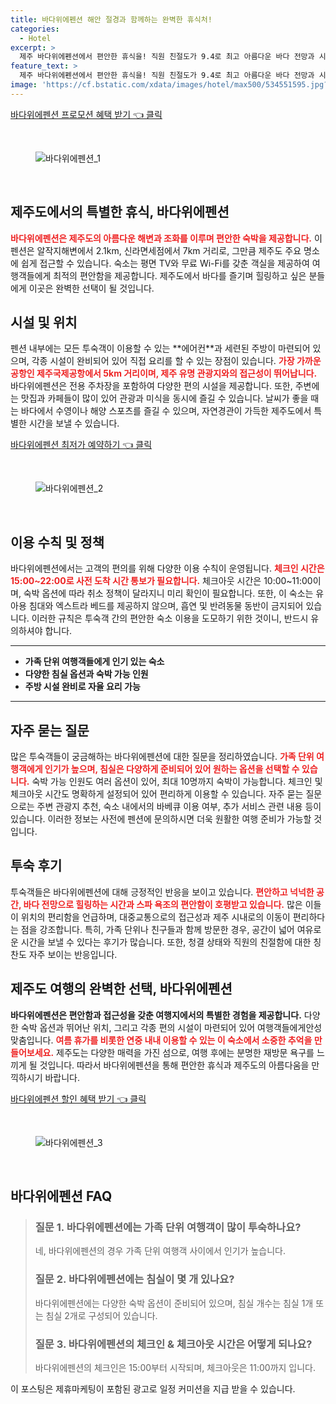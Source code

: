 ```yaml
---
title: 바다위에펜션 해안 절경과 함께하는 완벽한 휴식처!
categories:
  - Hotel
excerpt: >
  제주 바다위에펜션에서 편안한 휴식을! 직원 친절도가 9.4로 최고 아름다운 바다 전망과 시설로 잊지 못할 추억을 만들어보세요. 가족 단위 여행객에게 인기 만점인 숙소!
feature_text: >
  제주 바다위에펜션에서 편안한 휴식을! 직원 친절도가 9.4로 최고 아름다운 바다 전망과 시설로 잊지 못할 추억을 만들어보세요. 가족 단위 여행객에게 인기 만점인 숙소!
image: 'https://cf.bstatic.com/xdata/images/hotel/max500/534551595.jpg?k=6886844e96d560c62ab30aed308cb0505c0503dfccfd47948ef863bcb4ab4706&o=&hp=1'
---
```


<p><a class="modoo-button" href="https://tinyurl.com/2ypye78c" rel="nofollow noopener">바다위에펜션 프로모션 혜택 받기 👈 클릭</a></p><br/>
<figure class="image"><img alt="바다위에펜션_1" src="https://cf.bstatic.com/xdata/images/hotel/max1024x768/533983985.jpg?k=f15b86ac6c1d75315d94323db2a186ef2e2f622762ad02a1724d9abcd1bbdceb&amp;o=&amp;hp=1"/></figure><br/>

<h2 id="바다위에펜션_개요">제주도에서의 특별한 휴식, 바다위에펜션</h2>
<p><b><span style="color: #ee2323;">바다위에펜션은 제주도의 아름다운 해변과 조화를 이루며 편안한 숙박을 제공합니다.</span></b> 이 펜션은 알작지해변에서 2.1km, 신라면세점에서 7km 거리로, 그만큼 제주도 주요 명소에 쉽게 접근할 수 있습니다. 숙소는 평면 TV와 무료 Wi-Fi를 갖춘 객실을 제공하여 여행객들에게 최적의 편안함을 제공합니다. 제주도에서 바다를 즐기며 힐링하고 싶은 분들에게 이곳은 완벽한 선택이 될 것입니다.</p>
<h2 id="바다위에펜션_시설과위치">시설 및 위치</h2>
<p>펜션 내부에는 모든 투숙객이 이용할 수 있는 **에어컨**과 세련된 주방이 마련되어 있으며, 각종 시설이 완비되어 있어 직접 요리를 할 수 있는 장점이 있습니다. <b><span style="color: #ee2323;">가장 가까운 공항인 제주국제공항에서 5km 거리이며, 제주 유명 관광지와의 접근성이 뛰어납니다.</span></b> 바다위에펜션은 전용 주차장을 포함하여 다양한 편의 시설을 제공합니다. 또한, 주변에는 맛집과 카페들이 많이 있어 관광과 미식을 동시에 즐길 수 있습니다. 날씨가 좋을 때는 바다에서 수영이나 해양 스포츠를 즐길 수 있으며, 자연경관이 가득한 제주도에서 특별한 시간을 보낼 수 있습니다.</p>
<p><a class="modoo-button" href="https://tinyurl.com/2ypye78c" rel="nofollow noopener">바다위에펜션 최저가 예약하기 👈 클릭</a></p><br/>
<figure class="image"><img alt="바다위에펜션_2" src="https://cf.bstatic.com/xdata/images/hotel/max500/534551595.jpg?k=6886844e96d560c62ab30aed308cb0505c0503dfccfd47948ef863bcb4ab4706&amp;o=&amp;hp=1"/></figure><br/>
<h2 id="바다위에펜션_이용수칙">이용 수칙 및 정책</h2>
<p>바다위에펜션에서는 고객의 편의를 위해 다양한 이용 수칙이 운영됩니다. <b><span style="color: #ee2323;">체크인 시간은 15:00~22:00로 사전 도착 시간 통보가 필요합니다.</span></b> 체크아웃 시간은 10:00~11:00이며, 숙박 옵션에 따라 취소 정책이 달라지니 미리 확인이 필요합니다. 또한, 이 숙소는 유아용 침대와 엑스트라 베드를 제공하지 않으며, 흡연 및 반려동물 동반이 금지되어 있습니다. 이러한 규칙은 투숙객 간의 편안한 숙소 이용을 도모하기 위한 것이니, 반드시 유의하셔야 합니다.</p>
<hr/>
<ul>
<li><b>가족 단위 여행객들에게 인기 있는 숙소</b></li>
<li><b>다양한 침실 옵션과 숙박 가능 인원</b></li>
<li><b>주방 시설 완비로 자율 요리 가능</b></li>
</ul>
<hr/>
<h2 id="바다위에펜션_자주묻는질문">자주 묻는 질문</h2>
<p>많은 투숙객들이 궁금해하는 바다위에펜션에 대한 질문을 정리하였습니다. <b><span style="color: #ee2323;">가족 단위 여행객에게 인기가 높으며, 침실은 다양하게 준비되어 있어 원하는 옵션을 선택할 수 있습니다.</span></b> 숙박 가능 인원도 여러 옵션이 있어, 최대 10명까지 숙박이 가능합니다. 체크인 및 체크아웃 시간도 명확하게 설정되어 있어 편리하게 이용할 수 있습니다. 자주 묻는 질문으로는 주변 관광지 추천, 숙소 내에서의 바베큐 이용 여부, 추가 서비스 관련 내용 등이 있습니다. 이러한 정보는 사전에 펜션에 문의하시면 더욱 원활한 여행 준비가 가능할 것입니다.</p>
<h2 id="바다위에펜션_투숙후기">투숙 후기</h2>
<p>투숙객들은 바다위에펜션에 대해 긍정적인 반응을 보이고 있습니다. <b><span style="color: #ee2323;">편안하고 넉넉한 공간, 바다 전망으로 힐링하는 시간과 스파 욕조의 편안함이 호평받고 있습니다.</span></b> 많은 이들이 위치의 편리함을 언급하며, 대중교통으로의 접근성과 제주 시내로의 이동이 편리하다는 점을 강조합니다. 특히, 가족 단위나 친구들과 함께 방문한 경우, 공간이 넓어 여유로운 시간을 보낼 수 있다는 후기가 많습니다. 또한, 청결 상태와 직원의 친절함에 대한 칭찬도 자주 보이는 반응입니다.</p>
<h2 id="바다위에펜션_결론">제주도 여행의 완벽한 선택, 바다위에펜션</h2>
<p><b>바다위에펜션은 편안함과 접근성을 갖춘 여행지에서의 특별한 경험을 제공합니다.</b> 다양한 숙박 옵션과 뛰어난 위치, 그리고 각종 편의 시설이 마련되어 있어 여행객들에게안성맞춤입니다. <b><span style="color: #ee2323;">여름 휴가를 비롯한 연중 내내 이용할 수 있는 이 숙소에서 소중한 추억을 만들어보세요.</span></b> 제주도는 다양한 매력을 가진 섬으로, 여행 후에는 분명한 재방문 욕구를 느끼게 될 것입니다. 따라서 바다위에펜션을 통해 편안한 휴식과 제주도의 아름다움을 만끽하시기 바랍니다.</p>

<p><a class="modoo-button" href="https://tinyurl.com/2ypye78c" rel="nofollow noopener">바다위에펜션 할인 혜택 받기 👈 클릭</a></p><br>

<figure class="image"><img src="https://cf.bstatic.com/xdata/images/hotel/max500/534553455.jpg?k=385e60379e1ab0c77bf16e58031219f64e9cc989943a909faef7ba34bbf73aef&o=&hp=1" alt="바다위에펜션_3"></figure><br>
<h2 id="바다위에펜션_FAQ">바다위에펜션 FAQ</h2>
<div itemscope="" itemtype="https://schema.org/FAQPage"> 
<blockquote> 
<div itemscope="" itemprop="mainEntity" itemtype="https://schema.org/Question"> 
<h3 id="질문_1" itemprop="name">질문 1. 바다위에펜션에는 가족 단위 여행객이 많이 투숙하나요?</h3> 
<div itemscope="" itemprop="acceptedAnswer" itemtype="https://schema.org/Answer"> 
<span itemprop="text"> 
<p>네, 바다위에펜션의 경우 가족 단위 여행객 사이에서 인기가 높습니다.</p> 
</span> 
</div> 
</div> 

<div itemscope="" itemprop="mainEntity" itemtype="https://schema.org/Question"> 
<h3 id="질문_2" itemprop="name">질문 2. 바다위에펜션에는 침실이 몇 개 있나요?</h3> 
<div itemscope="" itemprop="acceptedAnswer" itemtype="https://schema.org/Answer"> 
<span itemprop="text"> 
<p>바다위에펜션에는 다양한 숙박 옵션이 준비되어 있으며, 침실 개수는 침실 1개 또는 침실 2개로 구성되어 있습니다.</p> 
</span> 
</div> 
</div> 

<div itemscope="" itemprop="mainEntity" itemtype="https://schema.org/Question"> 
<h3 id="질문_3" itemprop="name">질문 3. 바다위에펜션의 체크인 & 체크아웃 시간은 어떻게 되나요?</h3> 
<div itemscope="" itemprop="acceptedAnswer" itemtype="https://schema.org/Answer"> 
<span itemprop="text"> 
<p>바다위에펜션의 체크인은 15:00부터 시작되며, 체크아웃은 11:00까지 입니다.</p> 
</span> 
</div> 
</div> 
</blockquote> 
</div><p>이 포스팅은 제휴마케팅이 포함된 광고로 일정 커미션을 지급 받을 수 있습니다.</p>

